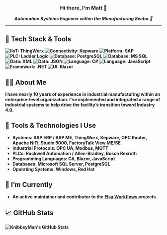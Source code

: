 <h3 align="center">Hi there, I'm Matt 👋</h3>
<p align="center">
  <i><b>Automation Systems Engineer within the Manufacturing Sector 🦾 <b></i>
</p>

---

## 🚀 Tech Stack & Tools

![IIoT: ThingWorx](https://img.shields.io/badge/IIoT-ThingWorx-00B140?style=flat&logo=ptc&logoColor=white)
![Connectivity: Kepware](https://img.shields.io/badge/Connectivity-Kepware-00B140?style=flat&logo=linktree&logoColor=white)
![Platform: SAP](https://img.shields.io/badge/Platform-SAP-0FAAFF?style=flat&logo=sap&logoColor=white)
![PLC: Ladder Logic](https://img.shields.io/badge/PLC-Ladder_Logic-FF6F00?style=flat&logo=siemens&logoColor=white)
![Database: PostgreSQL](https://img.shields.io/badge/Database-PostgreSQL-025E8C?style=flat&logo=postgresql&logoColor=white)
![Database: MS SQL](https://img.shields.io/badge/Database-MS%20SQL-CC2927?style=flat&logo=microsoftsqlserver&logoColor=white)
![Data: XML](https://img.shields.io/badge/Data-XML-E44D26?style=flat&logo=html5&logoColor=white)
![Data: JSON](https://img.shields.io/badge/Data-JSON-292929?style=flat&logo=json&logoColor=white)
![Language: C#](https://img.shields.io/badge/Language-C%23-239120?style=flat&logo=c-sharp&logoColor=white)
![Language: JavaScript](https://img.shields.io/badge/Language-JavaScript-F7DF1E?style=flat&logo=javascript&logoColor=black)
![Framework: .NET](https://img.shields.io/badge/Framework-.NET-512BD4?style=flat&logo=dotnet&logoColor=white)
![UI: Blazor](https://img.shields.io/badge/UI-Blazor-512BD4?style=flat&logo=blazor&logoColor=white)

## 🧑‍💻 About Me
I have nearly 10 years of experience in industrial manufacturing within an enterprise-level organization.
I’ve implemented and integrated a range of industrial systems to help drive the facility’s transition toward Industry 4.0.

## 🔧 Tools & Technologies I Use
- **Systems**: SAP ERP / SAP ME, ThingWorx, Kepware, OPC Router, Apache NiFi, Studio 5000, FactoryTalk View ME/SE
- **Industrial Protocols**: OPC UA, Modbus, MQTT
- **PLCs**: Rockwell Automation / Allen-Bradley, Bosch Rexroth
- **Programming Languages**: C#, Blazor, JavaScript
- **Databases**: Microsoft SQL Server, PostgreSQL
- **Operating Systems**: Windows, Red Hat

## 📍 I’m Currently
- An active maintainer and contributor to the [Elsa Workflows](https://github.com/elsa-workflows) projects.

## 📈 GitHub Stats
![KnibbsyMan's GitHub Stats](https://github-readme-stats.vercel.app/api?username=KnibbsyMan&show_icons=true&hide=stars)
